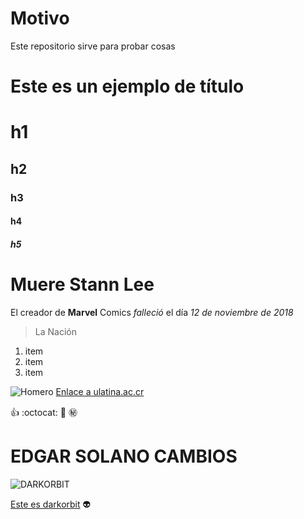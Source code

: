 # Motivo

Este repositorio sirve para probar cosas

# Este es un ejemplo de título

# h1
## h2
### h3
#### h4
##### h5

# Muere Stann Lee
El creador de **Marvel** Comics _falleció_ el día *12 de noviembre de 2018*
>La Nación

1. item
2. item
3. item

![Homero](https://www.elcomercio.com/files/article_main/uploads/2017/05/12/5916775bc3359.jpeg)
[Enlace a ulatina.ac.cr](http://campus.ulatina.ac.cr/Login/Paginas/login.aspx)


:+1:
:octocat:
:tada:
:secret:

# EDGAR SOLANO CAMBIOS
![DARKORBIT](https://darkorbit-22.bpsecure.com/do_img/global/externalHome/assets/screenshots/screen_4.jpg?__cv=f14a9db15f7b19f266322c4aa190bf00)

[Este es darkorbit](https://www.darkorbit.com/) :alien:
